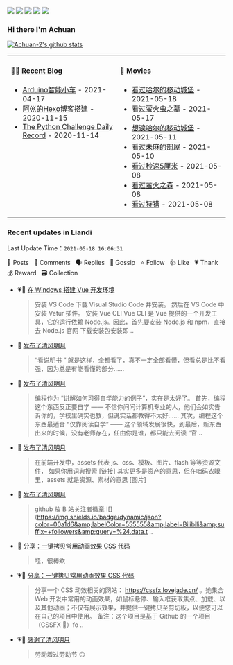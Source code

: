 
<a title="Hits" target="_blank" href="https://github.com/Achuan-2/Achuan-2"><img src="https://hits.b3log.org/Achuan-2/Achuan-2.svg"></a>
[![](https://img.shields.io/badge/dynamic/json?label=GitHub&suffix=%20followers&query=%24.data.totalSubs&url=https%3A%2F%2Fapi.spencerwoo.com%2Fsubstats%2F%3Fsource%3Dgithub%26queryKey%3DAchuan-2&labelColor=282c34&color=181717&logo=github&longCache=true)](https://github.com/Achuan-2)
[![](https://img.shields.io/badge/dynamic/json?labelColor=e71f19&color=040000&label=Weibo&suffix=%20followers&query=%24.data.totalSubs&url=https%3A%2F%2Fapi.spencerwoo.com%2Fsubstats%2F%3Fsource%3Dweibo%26queryKey%3D2139813304&logo=sina-weibo&longCache=true)](https://weibo.com/2139813304/profile)
[![](https://img.shields.io/badge/dynamic/json?color=0e9ece&labelColor=131010&label=Zhihu&suffix=%20followers&query=%24.data.totalSubs&url=https%3A%2F%2Fapi.spencerwoo.com%2Fsubstats%2F%3Fsource%3Dzhihu%26queryKey%3Dachuan-2&logo=zhihu&longCache=true)](https://www.zhihu.com/people/achuan-2)
[![](https://img.shields.io/badge/dynamic/json?color=00a1d6&labelColor=555555&label=Bilibili&suffix=%20followers&query=%24.data.totalSubs&url=https%3A%2F%2Fapi.spencerwoo.com%2Fsubstats%2F%3Fsource%3Dbilibili%26queryKey%3D349243695&logo=bilibili&longCache=true)](https://space.bilibili.com/349243695)

### Hi there I'm Achuan
[![Achuan-2's github stats](https://github-readme-stats.vercel.app/api?username=Achuan-2&show_icons=true)](https://github.com/anuraghazra/github-readme-stats)  
<table>
<tbody>
   <tr>
       <td  valign="top" width="50%">
          
#### 🤹‍♀️ [Recent Blog](https://achuan-2.top/)
<!-- START_SECTION:blog -->
* <a href='https://achuan-2.top/posts/17b5.html' target='_blank'>Arduino智能小车</a> - 2021-04-17
* <a href='https://achuan-2.top/posts/a881.html' target='_blank'>阿巛的Hexo博客搭建</a> - 2020-11-15
* <a href='https://achuan-2.top/posts/c134.html' target='_blank'>The Python Challenge Daily Record</a> - 2020-11-14
<!-- END_SECTION:blog -->
</td>
       <td  valign="top" width="50%">

#### 🎥 <a href="https://www.douban.com/people/sjx270992395/" target="_blank">Movies</a>

<!-- START_SECTION:douban -->
* <a href='http://movie.douban.com/subject/1308807/' target='_blank'>看过哈尔的移动城堡</a> - 2021-05-18
* <a href='http://movie.douban.com/subject/1293318/' target='_blank'>看过萤火虫之墓</a> - 2021-05-17
* <a href='https://book.douban.com/subject/26268884/' target='_blank'>想读哈尔的移动城堡</a> - 2021-05-11
* <a href='http://movie.douban.com/subject/1395091/' target='_blank'>看过未麻的部屋</a> - 2021-05-10
* <a href='http://movie.douban.com/subject/2043546/' target='_blank'>看过秒速5厘米</a> - 2021-05-08
* <a href='http://movie.douban.com/subject/5989818/' target='_blank'>看过萤火之森</a> - 2021-05-08
* <a href='http://movie.douban.com/subject/6985810/' target='_blank'>看过狩猎</a> - 2021-05-08
<!-- END_SECTION:douban -->
</td>
        </tr>
</tbody>
</table>


<!--events start -->

### Recent updates in Liandi 

 Last Update Time：`2021-05-18 16:06:31`

📝 Posts &nbsp; 💬 Comments &nbsp; 🗣 Replies &nbsp; 🌙 Gossip &nbsp; ⭐️ Follow &nbsp; 👍 Like &nbsp; 💗 Thank &nbsp; 💰 Reward &nbsp; 🗃 Collection

* 💗📝 [在 Windows 搭建 Vue 开发环境](https://ld246.com/article/1620629464271)

  > 安装 VS Code 下载 Visual Studio Code 并安装。 然后在 VS Code 中安装 Vetur 插件。 安装 Vue CLI Vue CLI 是 Vue 提供的一个开发工具，它的运行依赖 Node.js。因此，首先要安装 Node.js 和 npm，直接去 Node.js 官网 下载安装包安装即 ..
* 🌙 [发布了清风明月](https://ld246.com/member/Achuan-2/breezemoons/1620664202613)

  > “看说明书 ” 就是这样，全都看了，真不一定全部看懂，但看总是比不看强，因为总是有能看懂的部分……
* 🌙 [发布了清风明月](https://ld246.com/member/Achuan-2/breezemoons/1620575283148)

  > 编程作为 “讲解如何习得自学能力的例子”，实在是太好了。 首先，编程这个东西反正要自学 —— 不信你问问计算机专业的人，他们会如实告诉你的，学校里确实也教，但说实话都教得不太好…… 其次，编程这个东西最适合 “仅靠阅读自学” —— 这个领域发展很快，到最后，新东西出来的时候，没有老师存在，任由你是谁，都只能去阅读 “官 ..
* 🌙 [发布了清风明月](https://ld246.com/member/Achuan-2/breezemoons/1620574129084)

  > 在前端开发中，assets 代表 js、css、模板、图片、flash 等等资源文件， 如果你用词典搜索 [链接] 其实更多是资产的意思，但在咱码农眼里，assets 就是资源、素材的意思 [图片]
* 🌙 [发布了清风明月](https://ld246.com/member/Achuan-2/breezemoons/1620479026505)

  > github 放 B 站关注者徽章 ![](https://img.shields.io/badge/dynamic/json?color=00a1d6&amp;labelColor=555555&amp;label=Bilibili&amp;suffix=+followers&amp;query=%24.data.t ..
* 💬 [分享：一键拷贝常用动画效果 CSS 代码](https://ld246.com/article/1600102389095/comment/1620382202961#comments)

  > 哇，很棒欸
* 💗📝 [分享：一键拷贝常用动画效果 CSS 代码](https://ld246.com/article/1600102389095)

  > 分享一个 CSS 动效相关的网站： https://cssfx.lovejade.cn/ 。她集合 Web 开发中常用的动画效果，如鼠标悬停、输入框获取焦点、加载、以及其他动画；不仅有展示效果，并提供一键拷贝至剪切板，以便您可以在自己的项目中使用。 备注：这个项目是基于 Github 的一个项目（CSSFX 🎉）fo ..
* 💗🌙 [感谢了清风明月](https://ld246.com/member/88250/breezemoons/1619799388768)

  > 劳动着过劳动节 🙃


<!--events end -->
